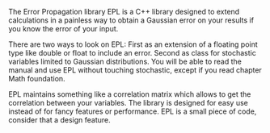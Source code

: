 
The Error Propagation library EPL is a C++ library designed to extend
calculations in a painless way to obtain a Gaussian error on your
results if you know the error of your input. 

There are two ways to look on EPL: First as an extension of a floating
point type like double or float to include an error. Second as
class for stochastic variables limited to Gaussian distributions. You
will be able to read the manual and use EPL without touching stochastic,
except if you read chapter Math foundation.

EPL maintains something like a correlation matrix which allows to get
the correlation between your variables. The library is designed for easy
use instead of for fancy features or performance. EPL is a small piece of
code, consider that a design feature.
